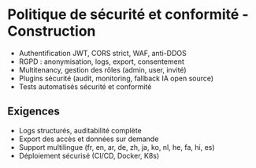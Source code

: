 # Politique de sécurité et conformité - Construction

- Authentification JWT, CORS strict, WAF, anti-DDOS
- RGPD : anonymisation, logs, export, consentement
- Multitenancy, gestion des rôles (admin, user, invité)
- Plugins sécurité (audit, monitoring, fallback IA open source)
- Tests automatisés sécurité et conformité

## Exigences
- Logs structurés, auditabilité complète
- Export des accès et données sur demande
- Support multilingue (fr, en, ar, de, zh, ja, ko, nl, he, fa, hi, es)
- Déploiement sécurisé (CI/CD, Docker, K8s)
